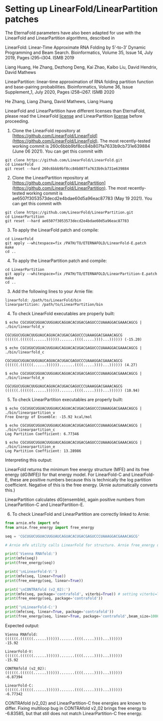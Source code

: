 # Setting up LinearFold/LinearPartition patches

The EternaFold parameters have also been adapted for use with the LinearFold and LinearPartition algorithms, described in


LinearFold: Linear-Time Approximate RNA Folding by 5’-to-3’ Dynamic Programming and Beam Search. Bioinformatics, Volume 35, Issue 14, July 2019, Pages i295–i304. ISMB 2019

Liang Huang, He Zhang, Dezhong Deng, Kai Zhao, Kaibo Liu, David Hendrix, David Mathews

LinearPartition: linear-time approximation of RNA folding partition function and base-pairing probabilities. Bioinformatics, Volume 36, Issue Supplement_1, July 2020, Pages i258–i267. ISMB 2020

He Zhang, Liang Zhang, David Mathews, Liang Huang

LinearFold and LinearPartition have different licenses than EternaFold, please read the LinearFold [license](https://github.com/LinearFold/LinearFold/blob/master/LICENSE) and LinearPartition [license](https://github.com/LinearFold/LinearPartition/blob/master/LICENSE) before proceeding.

1. Clone the LinearFold repository at [https://github.com/LinearFold/LinearFold](https://github.com/LinearFold/LinearFold). The most recently-tested working commit is 260c6bbb9bf8cc84b807fa7633b9cb731e639884 (June 06 2021). You can get this commit with

```
git clone https://github.com/LinearFold/LinearFold.git
cd LinearFold
git reset --hard 260c6bbb9bf8cc84b807fa7633b9cb731e639884
```

2. Clone the LinearPartition repository at [https://github.com/LinearFold/LinearPartition](https://github.com/LinearFold/LinearPartition). The most recently-tested working commit is ae6507f3053573decd2e4bdae60d5a96eac87783 (May 19 2021). You can get this commit with

```
git clone https://github.com/LinearFold/LinearPartition.git
cd LinearPartition
git reset --hard ae6507f3053573decd2e4bdae60d5a96eac87783
```

3. To apply the LinearFold patch and compile:

```
cd LinearFold
git apply --whitespace=fix /PATH/TO/ETERNAFOLD/LinearFold-E.patch
make
cd ..
```

4. To apply the LinearPartition patch and compile:

```
cd LinearPartition
git apply --whitespace=fix /PATH/TO/ETERNAFOLD/LinearPartition-E.patch
make
cd ..
```

3. Add the following lines to your Arnie file:

```
linearfold: /path/to/LinearFold/bin
linearpartition: /path/to/LinearPartition/bin
```

4. To check LinearFold executables are properly built:

```
$ echo CGCUGUCUGUACUUGUAUCAGUACACUGACGAGUCCCUAAAGGACGAAACAGCG | ./bin/linearfold_v

CGCUGUCUGUACUUGUAUCAGUACACUGACGAGUCCCUAAAGGACGAAACAGCG
((((((.((((((......)))))).......((((.....))))...)))))) (-15.20)

$ echo CGCUGUCUGUACUUGUAUCAGUACACUGACGAGUCCCUAAAGGACGAAACAGCG | ./bin/linearfold_c

CGCUGUCUGUACUUGUAUCAGUACACUGACGAGUCCCUAAAGGACGAAACAGCG
((((((.((((((......)))))).......((((.....))))...)))))) (4.27)

$ echo CGCUGUCUGUACUUGUAUCAGUACACUGACGAGUCCCUAAAGGACGAAACAGCG | ./bin/linearfold_e

CGCUGUCUGUACUUGUAUCAGUACACUGACGAGUCCCUAAAGGACGAAACAGCG
((((((.((((((......)))))).......((((.....))))...)))))) (10.94)
```

5. To check LinearPartition executables are properly built:

```
$ echo CGCUGUCUGUACUUGUAUCAGUACACUGACGAGUCCCUAAAGGACGAAACAGCG | ./bin/linearpartition_v
Free Energy of Ensemble: -15.92 kcal/mol

$ echo CGCUGUCUGUACUUGUAUCAGUACACUGACGAGUCCCUAAAGGACGAAACAGCG | ./bin/linearpartition_c
Log Partition Coefficient: 6.77346

$ echo CGCUGUCUGUACUUGUAUCAGUACACUGACGAGUCCCUAAAGGACGAAACAGCG | ./bin/linearpartition_e
Log Partition Coefficient: 13.28986
```

Interpreting this output:

LinearFold returns the minimum free energy structure (MFE) and its free energy (dG(MFE)) for that energy model. For LinearFold-C and LinearFold-E, these are positive numbers because this is technically the log partition coefficient. Negative of this is the free energy. (Arnie automatically converts this.)

LinearPartition calculates dG(ensemble), again positive numbers from LinearPartition-C and LinearPartition-E.

6. To check LinearFold and LinearPartition are correctly linked to Arnie:

```python
from arnie.mfe import mfe
from arnie.free_energy import free_energy

seq = 'CGCUGUCUGUACUUGUAUCAGUACACUGACGAGUCCCUAAAGGACGAAACAGCG'

# Arnie mfe utility calls LinearFold for structure. Arnie free_energy utility calls LinearPartition for free energy.

print('Vienna RNAfold:')
print(mfe(seq))
print(free_energy(seq))

print('\nLinearFold-V:')
print(mfe(seq, linear=True))
print(free_energy(seq, linear=True))

print('\nCONTRAfold (v2_02):')
print(mfe(seq, package='contrafold', viterbi=True)) # setting viterbi=True because CONTRAfold default is MEA structure, not MFE structure
print(free_energy(seq, package='contrafold'))

print('\nLinearFold-C:')
print(mfe(seq, linear=True, package='contrafold'))
print(free_energy(seq, linear=True, package='contrafold',beam_size=100000000))
```

Expected output:

```
Vienna RNAfold:
((((((.((((((......)))))).......((((.....))))...))))))
-15.92

LinearFold-V:
((((((.((((((......)))))).......((((.....))))...))))))
-15.92

CONTRAfold (v2_02):
((((((.((((((......)))))).......((((.....))))...))))))
-6.87394

LinearFold-C:
((((((.((((((......)))))).......((((.....))))...))))))
-6.77342
```

CONTRAfold (v2_02) and LinearPartition-C free energies are known to differ. Fixing multiloop bug in CONTRAfold v2_02 brings free energy to -6.83585, but that still does not match LinearPartition-C free energy.

